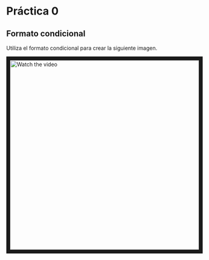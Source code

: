 # Práctica 0

## Formato condicional
Utiliza el formato condicional para crear la siguiente imagen.

 <img src="https://upload.wikimedia.org/wikipedia/commons/1/14/Escudo_UNEATLANTICO.jpg" alt="Watch the video" width="500" height="500" border="10" />


